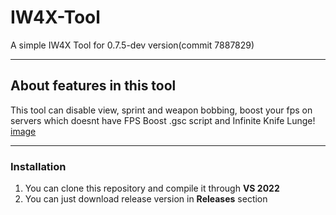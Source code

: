 # IW4X-Tool
A simple IW4X Tool for 0.7.5-dev version(commit 7887829)
____
## About features in this tool
This tool can disable view, sprint and weapon bobbing, boost your fps on servers which doesnt have FPS Boost .gsc script and Infinite Knife Lunge!
[image](https://user-images.githubusercontent.com/48512277/188955493-603a0c53-c949-495b-b578-8cabe20a3019.png)

____
### Installation
1. You can clone this repository and compile it through **VS 2022**
2. You can just download release version in **Releases** section
